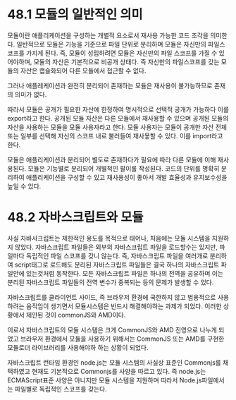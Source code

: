# 48.1 모듈의 일반적인 의미

모듈이란 애플리케이션을 구성하는 개별적 요소로서 재사용 가능한 코드 조각을 의미한다.
일반적으로 모듈은 기능을 기준으로 파일 단위로 분리하며 모듈은 자신만의 파일스코프를 가지게 된다.
즉, 모듈이 성립하려면 모듈은 자신만의 파일 스코프를 가질 수 있어야하며, 모듈의 자산은 기본적으로 비공개 상태다.
즉 자신만의 파일스코프를 갖는 모듈의 자산은 캡슐화되어 다른 모듈에서 접근할 수 없다.

그러나 애플레케이션과 완전히 분리되어 존재하는 모듈은 재사용이 불가능하므로 존재의 의미가 없다.

따라서 모듈은 공개가 필요한 자산에 한정하여 명시적으로 선택적 공개가 가능하다 이를 export라고 한다.
공개된 모듈 자산은 다른 모듈에서 재사용할 수 있으며 공개된 모듈의 자산을 사용하는 모듈을 모듈 사용자라고 한다.
모듈 사용자는 모듈이 공개한 자산 전체 또는 일부를 선택해 자신의 스코프 내로 불러들여 재사욯할 수 있다. 이를 import라고 한다.

모듈은 애플리케이션과 분리되어 별도로 존재하다가 필요에 따라 다른 모듈에 이해 재사용된다. 모듈은 기능별로 분리되어 개별적인 팔이롤 작성된다. 코드의 단위를 명확히 분리하여 애플리케이션을 구성할 수 있고 재사용성이 좋아서 개발 효율성과 유지보수성을 높일 수 있다.

# 48.2 자바스크립트와 모듈

사실 자바사크립트는 제한적인 용도를 목적으로 태어나, 처음에는 모듈 시스템을 지원하지 않았다.
자바스크립트 파일들은 외부의 자바스크립트 파일을 로드할수는 있지만, 파일마다 독립적인 파일 스코프를 갖니 않는다.
즉, 자바스크립트 파일을 여러개로 분리하여 script태그로 로드해도 분리된 자바스크립트 파일들은 결국 하나의 자바스크립트 파일안에 있는것처럼 동작한다.
모든 자바스크립트 파일은 하나의 전역을 공유하며 이는 분리된 자바스크립트 파일들의 전역 변수가 중복되는 등의 문제가 발생할 수 있다.

자바스크립트를 클라이언트 사이드, 즉 브라우저 환경에 국한하지 않고 범용적으로 사용하려는 움직임이 생기면서 모듈시스템은 반드시 해결해야하는 과제가 되었다. 이러한 상황에서 제안된 것이 commonJS와 AMD이다.

이로서 자바스크립트의 모듈 시스템은 크게 CommonJS와 AMD 진영으로 나누게 되었고 브라우저 환경에서 모듈을 사용하기 위해서는 CommonJS 또는 AMD를 구현한 모듈로더 라이브러리를 사용해야하 하는 상황이 되었다.

자바스크립트 런타임 환경인 node.js는 모듈 시스템의 사실상 표준인 Commonjs를 채택하였고 현재도 기본적으로 Commonjs를 사양을 따르고 있다. 즉 node.js는 ECMAScript표준 사양은 아니지만 모듈 시스템을 지원하며 따라서 Node.js파일에서는 파일별로 독립적인 스코프를 갖는다.
